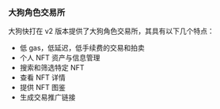 ### 大狗角色交易所

大狗快打在 v2 版本提供了大狗角色交易所，其具有以下几个特点：
-	低 gas，低延迟，低手续费的交易和拍卖
-	个人 NFT 资产与信息管理
-	搜索和筛选特定 NFT
-	查看 NFT 详情
-	提供 NFT 图鉴
-	生成交易推广链接
